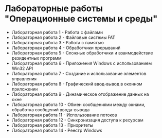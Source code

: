 # Лабораторные работы "Операционные системы и среды"

- Лабораторная работа 1 - Работа с файлами
- Лабораторная работа 2 - Файловые системы FAT
- Лабораторная работа 3 - Работа с памятью
- Лабораторная работа 4 - Обработчики прерываний
- Лабораторная работа 5 - Сложные обработчики и взаимодействие резидентных программ
- Лабораторная работа 6 - Приложения Windows с использованием Win32 API
- Лабораторная работа 7 - Создание и использование элементов управления
- Лабораторная работа 8 - Графический ввод-вывод в оконном приложении
- Лабораторная работа 9 - Динамическое отображение данных на окне
- Лабораторная работа 10 - Обмен сообщениями между окнами, обработка сообщений ввода-вывода
- Лабораторная работа 11 - Использование потоков
- Лабораторная работа 12 - Синхронизация доступа к ресурсам
- Лабораторная работа 13 - Приоритеты
- Лабораторная работа 14 - Реестр Windows
